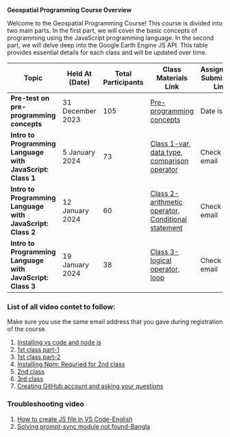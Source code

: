 
**Geospatial Programming Course Overview**

Welcome to the Geospatial Programming Course! This course is divided into two main parts. In the first part, we will cover the basic concepts of programming using the JavaScript programming language. In the second part, we will delve deep into the Google Earth Engine JS API. This table provides essential details for each class and will be updated over time.

| Topic                                | Held At (Date)      | Total Participants | Class Materials Link                                  | Assignment Submission Link | Class Language |
| ------------------------------------ | -------------------- | ------------------- | ------------------------------------------------------ | -------------------------- | --------------- |
| **Pre-test on pre-programming concepts** | 31 December 2023    | 105                 | [Pre-programming concepts](pre-prog-basic.md)          | Date is over     | English         |
| **Intro to Programming Language with JavaScript: Class 1**| 5 January 2024           | 73   | [Class 1-var, data type, comparison operator](intro-to-programming-with-js-class1.md)                                    | Check your email     | English  |
| **Intro to Programming Language with JavaScript: Class 2**| 12 January 2024           | 60   | [Class 2- arithmetic operator, Conditional statement](conditional-statements-class2.md)                                    | Check your email     | Bangla  |
| **Intro to Programming Language with JavaScript: Class 3**| 19 January 2024           | 38   | [Class 3- logical operator, loop](logical-operator-loop-class3.md)                                    | Check your email     | Bangla  |

### **List of all video contet to follow:** 
Make sure you use the same email address that you gave during registration of the course. 

1.  [Installing vs code and node js](https://youtu.be/Q1DB41aiV4Y?si=AYn20G9hmRctcNeJ)
2.  [1st class part-1](https://drive.google.com/file/d/1Y1OiFRidijEs7S_u3yhuocXJkin_JXWP/view?usp=drive_link)
3.  [1st class part-2]((https://drive.google.com/file/d/1jBoXTfc0hzYxJj92jcmAUUX1tg5Lnu3-/view?usp=drive_link))
4.  [Installing Npm: Requried for 2nd class ](https://youtu.be/AqVNAOXOSN0)
5.  [2nd class](https://youtu.be/2oPc2RAzAt0)
6.  [3rd class](https://youtu.be/TfZvwFouCjE)
7. [Creating GitHub account and asking your questions](https://www.youtube.com/watch?v=n6PiBM-cudM)

### Troubleshooting video 

1. [How to create JS file in VS Code-English](https://youtu.be/Fw851CKuyCM) 
2. [Solving prompt-sync module not found-Bangla](https://www.youtube.com/watch?v=doIYvq4ZJxA&t=8s)
